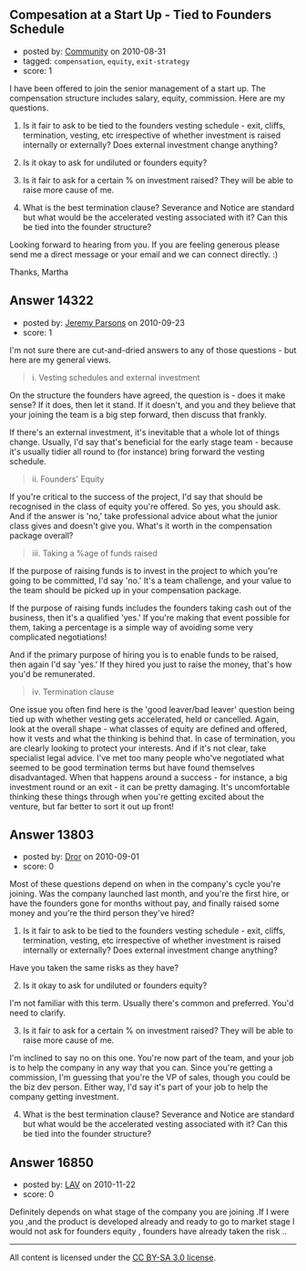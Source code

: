 ## Compesation at a Start Up - Tied to Founders Schedule

- posted by: [Community](https://stackexchange.com/users/-1/-1-community) on 2010-08-31
- tagged: `compensation`, `equity`, `exit-strategy`
- score: 1

I have been offered to join the senior management of a start up. The compensation structure includes salary, equity, commission. Here are my questions.

1. Is it fair to ask to be tied to the founders vesting schedule - exit, cliffs, termination, vesting, etc irrespective of whether investment is raised internally or externally? Does external investment change anything? 

2. Is it okay to ask for undiluted or founders equity?

3. Is it fair to ask for a certain % on investment raised? They will be able to raise more cause of me. 

4. What is the best termination clause? Severance and Notice are standard but what would be the accelerated vesting associated with it? Can this be tied into the founder structure? 

Looking forward to hearing from you. If you are feeling generous please send me a direct message or your email and we can connect directly. :)

Thanks,
Martha


## Answer 14322

- posted by: [Jeremy Parsons](https://stackexchange.com/users/-1/4291-jeremy-parsons) on 2010-09-23
- score: 1

I'm not sure there are cut-and-dried answers to any of those questions - but here are my general views.

>i. Vesting schedules and external investment

On the structure the founders have agreed, the question is - does it make sense? If it does, then let it stand. If it doesn't, and you and they believe that your joining the team is a big step forward, then discuss that frankly.

If there's an external investment, it's inevitable that a whole lot of things change. Usually, I'd say that's beneficial for the early stage team - because it's usually tidier all round to (for instance) bring forward the vesting schedule.


>ii. Founders' Equity

If you're critical to the success of the project, I'd say that should be recognised in the class of equity you're offered. So yes, you should ask. And if the answer is 'no,' take professional advice about what the junior class gives and doesn't give you. What's it worth in the compensation package overall?


>iii. Taking a %age of funds raised

If the purpose of raising funds is to invest in the project to which you're going to be committed, I'd say 'no.' It's a team challenge, and your value to the team should be picked up in your compensation package.

If the purpose of raising funds includes the founders taking cash out of the business, then it's a qualified 'yes.' If you're making that event possible for them, taking a percentage is a simple way of avoiding some very complicated negotiations!

And if the primary purpose of hiring you is to enable funds to be raised, then again I'd say 'yes.' If they hired you just to raise the money, that's how you'd be remunerated.


>iv. Termination clause

One issue you often find here is the 'good leaver/bad leaver' question being tied up with whether vesting gets accelerated, held or cancelled. Again, look at the overall shape - what classes of equity are defined and offered, how it vests and what the thinking is behind that. In case of termination, you are clearly looking to protect your interests. And if it's not clear, take specialist legal advice. I've met too many people who've negotiated what seemed to be good termination terms but have found themselves disadvantaged. When that happens around a success - for instance, a big investment round or an exit - it can be pretty damaging. It's uncomfortable thinking these things through when you're getting excited about the venture, but far better to sort it out up front!


## Answer 13803

- posted by: [Dror](https://stackexchange.com/users/-1/1057-dror) on 2010-09-01
- score: 0


Most of these questions depend on when in the company's cycle you're joining. Was the company launched last month, and you're the first hire, or have the founders gone for months without pay, and finally raised some money and you're the third person they've hired?

1.  Is it fair to ask to be tied to the founders vesting schedule - exit, cliffs, termination, vesting, etc irrespective of whether investment is raised internally or externally? Does external investment change anything?

Have you taken the same risks as they have? 

2.  Is it okay to ask for undiluted or founders equity?

I'm not familiar with this term. Usually there's common and preferred. You'd need to clarify.


3.  Is it fair to ask for a certain % on investment raised? They will be able to raise more cause of me.

I'm inclined to say no on this one. You're now part of the team, and your job is to help the company in any way that you can. Since you're getting a commission, I'm guessing that you're the VP of sales, though you could be the biz dev person. Either way, I'd say it's part of your job to help the company getting investment.

4.  What is the best termination clause? Severance and Notice are standard but what would be the accelerated vesting associated with it? Can this be tied into the founder structure?




## Answer 16850

- posted by: [LAV](https://stackexchange.com/users/-1/5202-lav) on 2010-11-22
- score: 0

Definitely depends on what stage of the company you are joining .If I were you ,and the product is developed already and ready to go to market stage I would not ask for founders equity , founders have already taken the risk .. 



---

All content is licensed under the [CC BY-SA 3.0 license](https://creativecommons.org/licenses/by-sa/3.0/).
